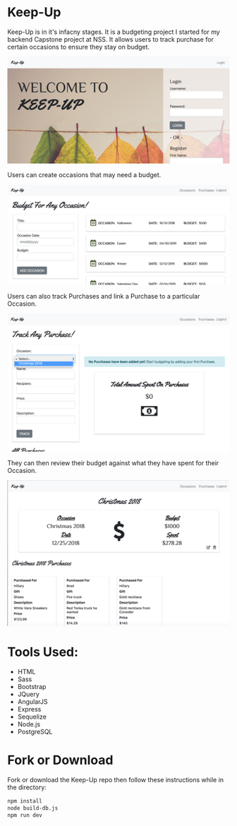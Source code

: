 # Keep-Up

Keep-Up is in it's infacny stages. It is a budgeting project I started for my backend Capstone project at NSS. It allows users to track purchase for certain occasions to ensure they stay on budget. 

![alt text](client/images/keep-up-home.png)

Users can create occasions that may need a budget.

![alt text](client/images/budget.png)

Users can also track Purchases and link a Purchase to a particular Occasion.

![alt text](client/images/purchases.png)

They can then review their budget against what they have spent for their Occasion.

![alt text](client/images/individualOcc.png)


# Tools Used:

- HTML
- Sass
- Bootstrap
- JQuery
- AngularJS
- Express
- Sequelize
- Node.js
- PostgreSQL

# Fork or Download

Fork or download the Keep-Up repo then follow these instructions while in the directory:

```
npm install
node build-db.js
npm run dev
```
